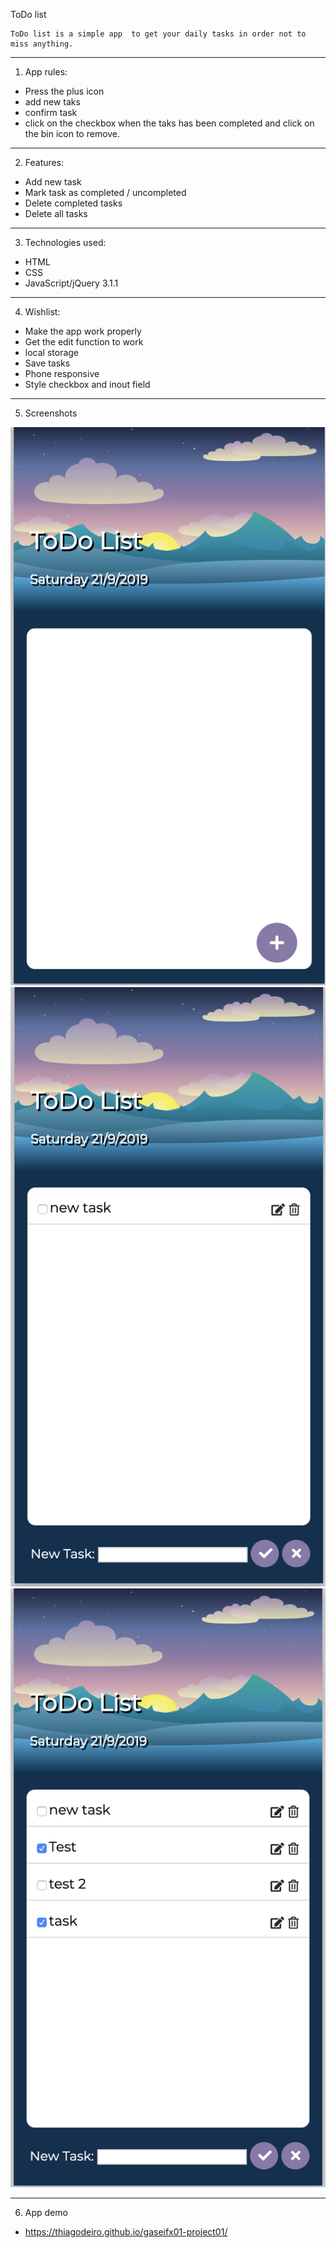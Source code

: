  ToDo list   

    ToDo list is a simple app  to get your daily tasks in order not to miss anything.  

------------------------------------  

   1. App rules:  

- Press the plus icon
- add new taks 
- confirm task
- click on the checkbox when the taks has been completed and click on the bin icon to remove.

------------------------------------  

   2. Features:  

- Add new task
- Mark task as completed / uncompleted
- Delete completed tasks
- Delete all tasks


------------------------------------  

   3. Technologies used:  

- HTML
- CSS
- JavaScript/jQuery 3.1.1

------------------------------------  

   4. Wishlist:  

- Make the app work properly
- Get the edit function to work
- local storage
- Save tasks
- Phone responsive 
- Style checkbox and inout field 

------------------------------------  

   5. Screenshots  

 ![Screenshot1](/screenshot/screenshot1.png)
 ![Screenshot2](/screenshot/screenshot2.png)
 ![Screenshot3](/screenshot/screenshot3.png)


------------------------------------  

   6. App demo  

- https://thiagodeiro.github.io/gaseifx01-project01/